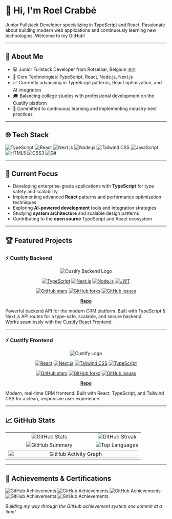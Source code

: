 # 👋 Hi, I'm Roel Crabbé

Junior Fullstack Developer specializing in TypeScript and React. Passionate about building modern web applications and continuously learning new technologies. Welcome to my GitHub!

---

## 🚀 About Me

- 💻 Junior Fullstack Developer from Rotselaar, Belgium 🇧🇪
- 🔧 Core Technologies: TypeScript, React, Node.js, Next.js
- 📈 Currently advancing in TypeScript patterns, React optimization, and AI integration
- 🎓 Balancing college studies with professional development on the Custify platform
- 🎯 Committed to continuous learning and implementing industry best practices

---

## 🌐 Tech Stack

![TypeScript](https://img.shields.io/badge/-TypeScript-007ACC?logo=typescript&logoColor=white&style=flat-square)
![React](https://img.shields.io/badge/-React-20232A?logo=react&logoColor=61DAFB&style=flat-square)
![Next.js](https://img.shields.io/badge/-Next.js-000?logo=next.js&logoColor=white&style=flat-square)
![Node.js](https://img.shields.io/badge/-Node.js-43853D?logo=node.js&logoColor=white&style=flat-square)
![Tailwind CSS](https://img.shields.io/badge/-Tailwind_CSS-38B2AC?logo=tailwind-css&logoColor=white&style=flat-square)
![JavaScript](https://img.shields.io/badge/-JavaScript-F7DF1E?logo=javascript&logoColor=black&style=flat-square)
![HTML5](https://img.shields.io/badge/-HTML5-E34F26?logo=html5&logoColor=white&style=flat-square)
![CSS3](https://img.shields.io/badge/-CSS3-1572B6?logo=css3&logoColor=white&style=flat-square)
![Git](https://img.shields.io/badge/-Git-F05032?logo=git&logoColor=white&style=flat-square)

---

## 🎯 Current Focus

- Developing enterprise-grade applications with **TypeScript** for type safety and scalability
- Implementing advanced **React** patterns and performance optimization techniques
- Exploring **AI-powered development** tools and integration strategies
- Studying **system architecture** and scalable design patterns
- Contributing to the **open source** TypeScript and React ecosystem

---

## 🏆 Featured Projects

### ⚡️ Custify Backend

<div align="center">

![Custify Backend Logo](https://img.shields.io/badge/Custify-Backend-orange?style=for-the-badge&logo=typescript)

[![TypeScript](https://img.shields.io/badge/TypeScript-007ACC?style=for-the-badge&logo=typescript&logoColor=white)](https://www.typescriptlang.org/)
[![Next.js](https://img.shields.io/badge/Next.js-000000?style=for-the-badge&logo=next.js&logoColor=white)](https://nextjs.org/)
[![Node.js](https://img.shields.io/badge/Node.js-43853D?style=for-the-badge&logo=node.js&logoColor=white)](https://nodejs.org/)
[![JWT](https://img.shields.io/badge/JWT-black?style=for-the-badge&logo=JSON%20web%20tokens)](https://jwt.io/)

[![GitHub stars](https://img.shields.io/github/stars/RoelCrabbe/Custify-TypeScript?style=social)](https://github.com/RoelCrabbe/Custify-TypeScript/stargazers)
[![GitHub forks](https://img.shields.io/github/forks/RoelCrabbe/Custify-TypeScript?style=social)](https://github.com/RoelCrabbe/Custify-TypeScript/network/members)
[![GitHub issues](https://img.shields.io/github/issues/RoelCrabbe/Custify-TypeScript)](https://github.com/RoelCrabbe/Custify-TypeScript/issues)

[**Repo**](https://github.com/RoelCrabbe/Custify-TypeScript)

</div>

Powerful backend API for the modern CRM platform. Built with TypeScript & Next.js API routes for a type-safe, scalable, and secure backend.  
Works seamlessly with the [Custify React Frontend](https://github.com/RoelCrabbe/Custify-React).

---

### ⚡️ Custify Frontend

<div align="center">

![Custify Logo](https://img.shields.io/badge/Custify-Frontend-blue?style=for-the-badge&logo=react)

[![React](https://img.shields.io/badge/React-20232A?style=for-the-badge&logo=react&logoColor=61DAFB)](https://reactjs.org/)
[![Next.js](https://img.shields.io/badge/Next.js-000000?style=for-the-badge&logo=next.js&logoColor=white)](https://nextjs.org/)
[![Tailwind CSS](https://img.shields.io/badge/Tailwind_CSS-38B2AC?style=for-the-badge&logo=tailwind-css&logoColor=white)](https://tailwindcss.com/)
[![TypeScript](https://img.shields.io/badge/TypeScript-007ACC?style=for-the-badge&logo=typescript&logoColor=white)](https://www.typescriptlang.org/)

[![GitHub stars](https://img.shields.io/github/stars/RoelCrabbe/Custify-React?style=social)](https://github.com/RoelCrabbe/Custify-React/stargazers)
[![GitHub forks](https://img.shields.io/github/forks/RoelCrabbe/Custify-React?style=social)](https://github.com/RoelCrabbe/Custify-React/network/members)
[![GitHub issues](https://img.shields.io/github/issues/RoelCrabbe/Custify-React)](https://github.com/RoelCrabbe/Custify-React/issues)

[**Repo**](https://github.com/RoelCrabbe/Custify-React)

</div>

Modern, real-time CRM frontend. Built with React, TypeScript, and Tailwind CSS for a clean, responsive user experience.

---

## 📈 GitHub Stats

<div align="center">
  <table>
    <tr>
      <td width="50%" align="center">
        <img src="https://github-readme-stats.vercel.app/api?username=RoelCrabbe&show_icons=true&theme=react&hide_border=true" alt="GitHub Stats" />
      </td>
      <td width="50%" align="center">
        <img src="https://streak-stats.demolab.com/?user=RoelCrabbe&theme=react" alt="GitHub Streak" />
      </td>
    </tr>
    <tr>
      <td width="65%" align="center">
        <img src="https://github-profile-summary-cards.vercel.app/api/cards/profile-details?username=RoelCrabbe&theme=github_dark" alt="GitHub Summary" />
      </td>
      <td width="35%" align="center">
        <img src="https://github-readme-stats.vercel.app/api/top-langs/?username=RoelCrabbe&layout=compact&theme=react&hide_border=true" alt="Top Languages" />
      </td>
    </tr>
    <tr>
      <td colspan="2" align="center">
        <img src="https://github-readme-activity-graph.vercel.app/graph?username=RoelCrabbe&theme=react-dark&hide_border=true" alt="GitHub Activity Graph" width="100%" />
      </td>
    </tr>
  </table>
</div>

---

## 🏅 Achievements & Certifications

![GitHub Achievements](https://img.shields.io/badge/GitHub-Public%20Sponsor-purple?style=for-the-badge&logo=github)
![GitHub Achievements](https://img.shields.io/badge/GitHub-Pull%20Shark-blue?style=for-the-badge&logo=github)
![GitHub Achievements](https://img.shields.io/badge/GitHub-Quickdraw-green?style=for-the-badge&logo=github)
![GitHub Achievements](https://img.shields.io/badge/GitHub-YOLO-yellow?style=for-the-badge&logo=github)
![GitHub Achievements](https://img.shields.io/badge/GitHub-Pair%20Extraordinaire-orange?style=for-the-badge&logo=github)

*Building my way through the GitHub achievement system one commit at a time!*
